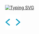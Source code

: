
[![Typing SVG](https://readme-typing-svg.demolab.com?font=Fira+Code&size=25&pause=1000&center=true&width=435&lines=Hi+Welcome;I'm+Melih;Junior+Computer+Engineer)](https://git.io/typing-svg) 

<img src="https://github.com/melih-akman/melih-akman/blob/main/ico/label.webp" width="50px">
